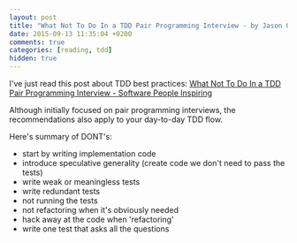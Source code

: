 ```yaml
---
layout: post
title: "What Not To Do In a TDD Pair Programming Interview - by Jason Gorman @ Software People Inspiring"
date: 2015-09-13 11:35:04 +0200
comments: true
categories: [reading, tdd]
hidden: true
---
```

I've just read this post about TDD best practices:  [What Not To Do In a TDD Pair Programming Interview - Software People Inspiring](http://codemanship.co.uk/parlezuml/blog/?postid=1324)

Although initially focused on pair programming interviews, the recommendations also apply to your day-to-day TDD flow.

Here's summary of DONT's:

- start by writing implementation code
- introduce speculative generality (create code we don't need to pass the tests)
- write weak or meaningless tests
- write redundant tests
- not running the tests
- not refactoring when it's obviously needed
- hack away at the code when 'refactoring'
- write one test that asks all the questions

